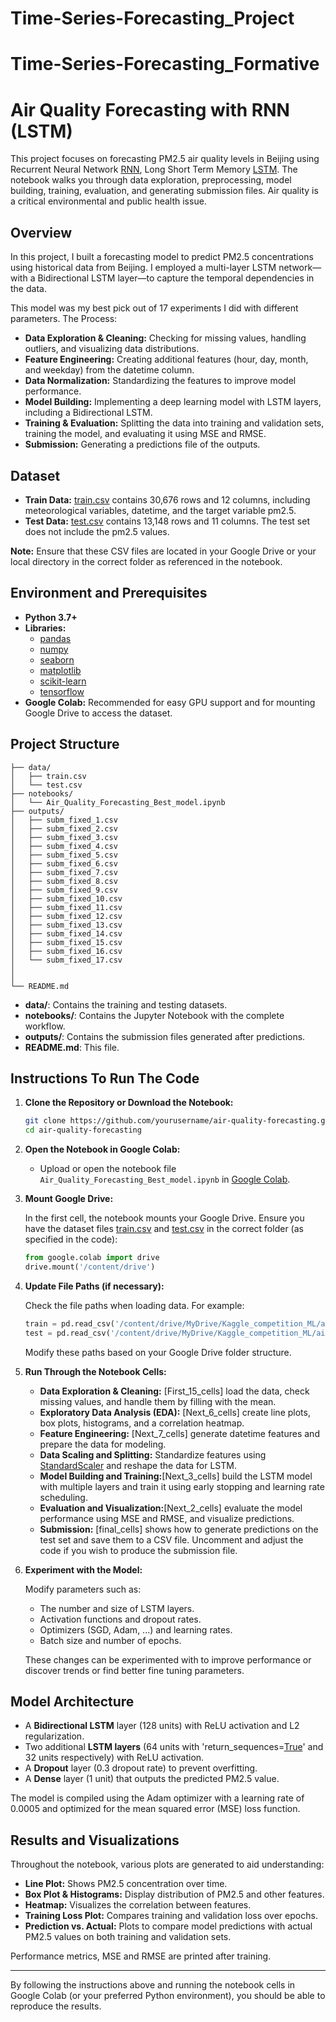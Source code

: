 # Time-Series-Forecasting_Project
# Time-Series-Forecasting_Formative

# Air Quality Forecasting with RNN (LSTM)

This project focuses on forecasting PM2.5 air quality levels in Beijing using Recurrent Neural Network [RNN](#RNN), Long Short Term Memory [LSTM](#LSTM). The notebook walks you through data exploration, preprocessing, model building, training, evaluation, and generating submission files. Air quality is a critical environmental and public health issue. 


## Overview

In this project, I built a forecasting model to predict PM2.5 concentrations using historical data from Beijing. I employed a multi-layer LSTM network—with a Bidirectional LSTM layer—to capture the temporal dependencies in the data. 

This model was my best pick out of 17 experiments I did with different parameters. The Process:
- **Data Exploration & Cleaning:** Checking for missing values, handling outliers, and visualizing data distributions.
- **Feature Engineering:** Creating additional features (hour, day, month, and weekday) from the datetime column.
- **Data Normalization:** Standardizing the features to improve model performance.
- **Model Building:** Implementing a deep learning model with LSTM layers, including a Bidirectional LSTM.
- **Training & Evaluation:** Splitting the data into training and validation sets, training the model, and evaluating it using MSE and RMSE.
- **Submission:** Generating a predictions file of the outputs.

## Dataset

- **Train Data:** [train.csv](#train.csv) contains 30,676 rows and 12 columns, including meteorological variables, datetime, and the target variable pm2.5.
- **Test Data:** [test.csv](#test.csv) contains 13,148 rows and 11 columns. The test set does not include the pm2.5 values.

**Note:** Ensure that these CSV files are located in your Google Drive or your local directory in the correct folder as referenced in the notebook.


## Environment and Prerequisites

- **Python 3.7+**
- **Libraries:**
  - [pandas](#pandas)
  - [numpy](#numpy)
  - [seaborn](#seaborn)
  - [matplotlib](#matplotlib)
  - [scikit-learn](#scikit-learn)
  - [tensorflow](#tensorflow)
- **Google Colab:** Recommended for easy GPU support and for mounting Google Drive to access the dataset.


## Project Structure

```
├── data/
│   ├── train.csv
│   └── test.csv
├── notebooks/
│   └── Air_Quality_Forecasting_Best_model.ipynb
├── outputs/
│   ├── subm_fixed_1.csv
│   ├── subm_fixed_2.csv
│   ├── subm_fixed_3.csv
│   ├── subm_fixed_4.csv
│   ├── subm_fixed_5.csv
│   ├── subm_fixed_6.csv
│   ├── subm_fixed_7.csv
│   ├── subm_fixed_8.csv
│   ├── subm_fixed_9.csv
│   ├── subm_fixed_10.csv
│   ├── subm_fixed_11.csv
│   ├── subm_fixed_12.csv
│   ├── subm_fixed_13.csv
│   ├── subm_fixed_14.csv
│   ├── subm_fixed_15.csv
│   ├── subm_fixed_16.csv
│   └── subm_fixed_17.csv
│
│
└── README.md
```

- **data/**: Contains the training and testing datasets.
- **notebooks/**: Contains the Jupyter Notebook with the complete workflow.
- **outputs/**: Contains the submission files generated after predictions.
- **README.md**: This file.


## Instructions To Run The Code

1. **Clone the Repository or Download the Notebook:**

   ```bash
   git clone https://github.com/yourusername/air-quality-forecasting.git
   cd air-quality-forecasting
   ```

2. **Open the Notebook in Google Colab:**

   - Upload or open the notebook file ``Air_Quality_Forecasting_Best_model.ipynb`` in [Google Colab](https://colab.research.google.com/).

3. **Mount Google Drive:**

   In the first cell, the notebook mounts your Google Drive. Ensure you have the dataset files [train.csv](#train.csv) and [test.csv](#test.csv) in the correct folder (as specified in the code):

   ```python
   from google.colab import drive
   drive.mount('/content/drive')
   ```

4. **Update File Paths (if necessary):**

   Check the file paths when loading data. For example:

   ```python
   train = pd.read_csv('/content/drive/MyDrive/Kaggle_competition_ML/air_quality_forcasting/train.csv')
   test = pd.read_csv('/content/drive/MyDrive/Kaggle_competition_ML/air_quality_forcasting/test.csv')
   ```

   Modify these paths based on your Google Drive folder structure.

5. **Run Through the Notebook Cells:**

   - **Data Exploration & Cleaning:** [First_15_cells] load the data, check missing values, and handle them by filling with the mean.
   - **Exploratory Data Analysis (EDA):** [Next_6_cells] create line plots, box plots, histograms, and a correlation heatmap.
   - **Feature Engineering:** [Next_7_cells] generate datetime features and prepare the data for modeling.
   - **Data Scaling and Splitting:** Standardize features using [StandardScaler](#StandardScaler) and reshape the data for LSTM.
   - **Model Building and Training:**[Next_3_cells] build the LSTM model with multiple layers and train it using early stopping and learning rate scheduling.
   - **Evaluation and Visualization:**[Next_2_cells] evaluate the model performance using MSE and RMSE, and visualize predictions.
   - **Submission:** [final_cells] shows how to generate predictions on the test set and save them to a CSV file. Uncomment and adjust the code if you wish to produce the submission file.

6. **Experiment with the Model:**

   Modify parameters such as:
   - The number and size of LSTM layers.
   - Activation functions and dropout rates.
   - Optimizers (SGD, Adam, ...) and learning rates.
   - Batch size and number of epochs.
   
   These changes can be experimented with to improve performance or discover trends or find better fine tuning parameters.


## Model Architecture
- A **Bidirectional LSTM** layer (128 units) with ReLU activation and L2 regularization.
- Two additional **LSTM layers** (64 units with 'return_sequences=[True](#True)' and 32 units respectively) with ReLU activation.
- A **Dropout** layer (0.3 dropout rate) to prevent overfitting.
- A **Dense** layer (1 unit) that outputs the predicted PM2.5 value.

The model is compiled using the Adam optimizer with a learning rate of 0.0005 and optimized for the mean squared error (MSE) loss function.


## Results and Visualizations

Throughout the notebook, various plots are generated to aid understanding:
- **Line Plot:** Shows PM2.5 concentration over time.
- **Box Plot & Histograms:** Display distribution of PM2.5 and other features.
- **Heatmap:** Visualizes the correlation between features.
- **Training Loss Plot:** Compares training and validation loss over epochs.
- **Prediction vs. Actual:** Plots to compare model predictions with actual PM2.5 values on both training and validation sets.

Performance metrics, MSE and RMSE are printed after training.

---

By following the instructions above and running the notebook cells in Google Colab (or your preferred Python environment), you should be able to reproduce the results.

